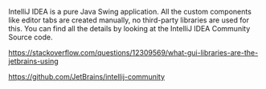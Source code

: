 IntelliJ IDEA is a pure Java Swing application. All the custom components like editor tabs are created manually, no third-party libraries are used for this. You can find all the details by looking at the IntelliJ IDEA Community Source code.

https://stackoverflow.com/questions/12309569/what-gui-libraries-are-the-jetbrains-using

https://github.com/JetBrains/intellij-community

